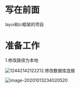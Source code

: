 # 写在前面

layui和ci框架的项目

# 准备工作

1.修改路径为本地

![1244214212221](https://cdn.jsdelivr.net/gh/zss192/Typora-notes@master/images/1244214212221.png)2.修改数据库连接

![image-20201013234020520](https://cdn.jsdelivr.net/gh/zss192/Typora-notes@master/images/image-20201013234020520.png)